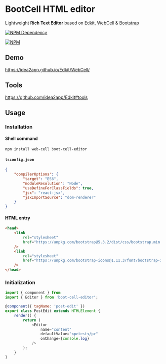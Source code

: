 # BootCell HTML editor

Lightweight **Rich Text Editor** based on [Edkit][1], [WebCell][2] & [Bootstrap][3]

[![NPM Dependency](https://img.shields.io/librariesio/release/npm/boot-cell-editor)][4]

[![NPM](https://nodei.co/npm/boot-cell-editor.png?downloads=true&downloadRank=true&stars=true)][5]

## Demo

https://idea2app.github.io/Edkit/WebCell/

## Tools

https://github.com/idea2app/Edkit#tools

## Usage

### Installation

#### Shell command

```shell
npm install web-cell boot-cell-editor
```

#### `tsconfig.json`

```json
{
    "compilerOptions": {
        "target": "ES6",
        "moduleResolution": "Node",
        "useDefineForClassFields": true,
        "jsx": "react-jsx",
        "jsxImportSource": "dom-renderer"
    }
}
```

#### HTML entry

```html
<head>
    <link
        rel="stylesheet"
        href="https://unpkg.com/bootstrap@5.3.2/dist/css/bootstrap.min.css"
    />
    <link
        rel="stylesheet"
        href="https://unpkg.com/bootstrap-icons@1.11.3/font/bootstrap-icons.css"
    />
</head>
```

### Initialization

```javascript
import { component } from
import { Editor } from 'boot-cell-editor';

@component({ tagName: 'post-edit' })
export class PostEdit extends HTMLElement {
    render() {
        return (
            <Editor
                name="content"
                defaultValue="<p>test</p>"
                onChange={console.log}
            />
        );
    }
}
```

[1]: https://github.com/idea2app/Edkit/
[2]: https://web-cell.dev/
[3]: https://getbootstrap.com/
[4]: https://libraries.io/npm/boot-cell-editor
[5]: https://nodei.co/npm/boot-cell-editor/
